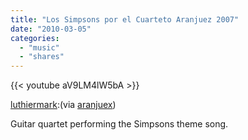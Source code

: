 ```yaml
---
title: "Los Simpsons por el Cuarteto Aranjuez 2007"
date: "2010-03-05"
categories:
  - "music"
  - "shares"
---
```


{{< youtube aV9LM4lW5bA >}}

[luthiermark](http://luthiermark.tumblr.com/post/393935104/los-simpsons-por-el-cuarteto-aranjuez-2007-via):(via [aranjuex](http://youtube.com/user/aranjuex))

Guitar quartet performing the Simpsons theme song.
